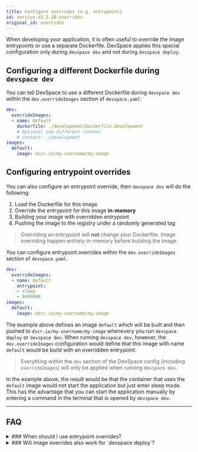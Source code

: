 ```yaml
---
title: Configure overrides (e.g. entrypoint)
id: version-v3.5.18-overrides
original_id: overrides
---
```


When developing your application, it is often useful to override the image entrypoints or use a separate Dockerfile. DevSpace applies this special configuration only during `devspace dev` and not during `devspace deploy`. 

## Configuring a different Dockerfile during `devspace dev`
You can tell DevSpace to use a different Dockerfile during `devspace dev` within the `dev.overrideImages` section of `devspace.yaml`:
```yaml
dev:
  overrideImages:
  - name: default
    dockerfile: ./development/Dockerfile.development
    # Optional use different context
    # context: ./development
images:
  default:
    image: dscr.io/my-username/my-image
```

## Configuring entrypoint overrides
You can also configure an entrypoint override, then `devspace dev` will do the following:

1. Load the Dockerfile for this image
2. Override the entrypoint for this image **in-memory**
3. Building your image with overridden entrypoint
4. Pushing the image to the registry under a randomly generated tag

> Overriding an entrypoint will **not** change your Dockerfile. Image overriding happen entirely in-memory before building the image.

You can configure entrypoint overrides within the `dev.overrideImages` section of `devspace.yaml`. 
```yaml
dev:
  overrideImages:
  - name: default
    entrypoint:
    - sleep
    - 9999999
images:
  default:
    image: dscr.io/my-username/my-image
```
The example above defines an image `default` which will be built and then pushed to `dscr.io/my-username/my-image` whenevery you run `devspace deploy` or `devspace dev`. When running `devspace dev`, however, the `dev.overrideImages` configuration would define that this image with name `default` would be build with an overridden entrypoint. 

> Everything within the `dev` section of the DevSpace config (including `overrideImages`) will  only be applied when running `devspace dev`.

In the example above, the result would be that the container that uses the `default` image would not start the application but just enter sleep mode. This has the advantage that you can start the application manually by entering a command in the terminal that is opened by `devspace dev`.

---
## FAQ

<details>
<summary>
### When should I use entrypoint overrides?
</summary>
Common use cases for overriding entrypoints are:
1. You want to start your application in dev mode with hot reloading (e.g. `npm run watch` using nodemon instead of `npm start`).
2. You want to increase the log level or set environment variables before starting your app (e.g. `NODE_ENV=development && npm start`).
3. You want to start a container without starting your application (e.g. `sleep 99999999`) because you want to start the application manually via the [terminal proxy](../development/terminal).
</details>

<details>
<summary>
### Will image overrides also work for `devspace deploy`?
</summary>
**No.** Image overriding will only be executing when running `devspace dev`. It is recommended that you define a production version of your application which is supposed to be executed when running `devspace deploy`. Overrides are meant to override this production configuration when you are developing your application with `devspace dev`.
</details>
